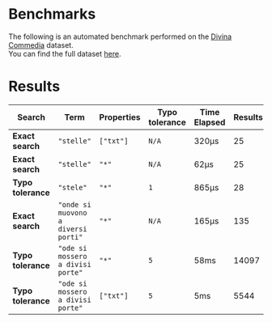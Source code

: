 
# Benchmarks

The following is an automated benchmark performed on the [Divina Commedia](https://en.wikipedia.org/wiki/Divina_Commedia) dataset. <br />
You can find the full dataset [here](https://github.com/nearform/lyra/blob/main/packages/benchmarks/dataset/divinaCommedia.json).

# Results


| Search             | Term                                  | Properties | Typo tolerance | Time Elapsed  | Results     |
|--------------------|---------------------------------------|------------|----------------|---------------|-------------|
| **Exact search**   | `"stelle"`                          | `["txt"]`| `N/A`        | 320μs | 25 |
| **Exact search**   | `"stelle"`                          | `"*"`    | `N/A`        | 62μs | 25 |
| **Typo tolerance** | `"stele"`                           | `"*"`    | `1`          | 865μs | 28 | 
| **Exact search**   | `"onde si muovono a diversi porti"` | `"*"`    | `N/A`        | 165μs | 135 | 
| **Typo tolerance** | `"ode si mossero a divisi porte"`   | `"*"`    | `5`          | 58ms | 14097 | 
| **Typo tolerance** | `"ode si mossero a divisi porte"`   | `["txt"]`| `5`          | 5ms | 5544 |



